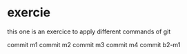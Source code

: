 # exercie
this one is an exercice to apply different commands of git

commit m1
commit m2
commit m3
commit m4
commit b2-m1